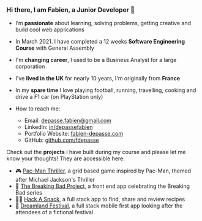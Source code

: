 ### Hi there, I am Fabien, a Junior Developer 👋

- I’m **passionate** about learning, solving problems, getting creative and build cool web applications

- In March 2021. I have completed a 12 weeks **Software Engineering Course** with General Assembly

- I'm **changing career**, I used to be a Business Analyst for a large corporation

- I've **lived in the UK** for nearly 10 years, I'm originally from **France**

- In my **spare time** I love playing football, running, travelling, cooking and drive a F1 car (on PlayStation only)

-  How to reach me:

	* Email: [depasse.fabien@gmail.com](mailto:depasse.fabien@gmail.com)
	* LinkedIn: [in/depassefabien](http://www.linkedin.com/in/depassefabien)
	* Portfolio Website: [fabien-depasse.com](http://www.fabien-depasse.com)
	* GitHub: [github.com/fdepasse](https://github.com/fdepasse)


Check out the **projects** I have built during my course and please let me know your thoughts! They are accessible here:

- 🎮 [Pac-Man Thriller](https://github.com/fdepasse/pacman-thriller), a grid based game inspired by Pac-Man, themed after Michael Jackson's Thriller
- 🧪 [The Breaking Bad Project](https://github.com/fdepasse/the-breaking-bad-project), a front end app celebrating the Breaking Bad series
- 👨‍🍳 [Hack A Snack](https://github.com/fdepasse/hack-a-snack), a full stack app to find, share and review recipes
- 🎵 [Dreamland Festival](https://github.com/fdepasse/dreamland-festival), a full stack mobile first app looking after the attendees of a fictional festival
